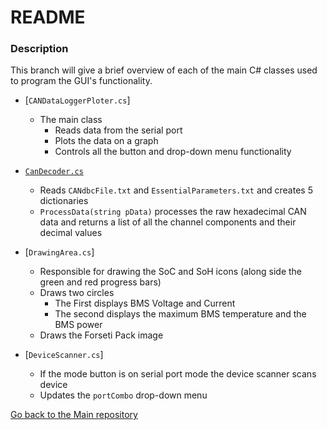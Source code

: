 # README #

### Description ###

This branch will give a brief overview of each of the main C# classes used to program the GUI's functionality.

- [`CANDataLoggerPloter.cs`]
	* The main class
		- Reads data from the serial port
		- Plots the data on a graph
		- Controls all the button and drop-down menu functionality
		
- [`CanDecoder.cs`](https://bitbucket.org/nyobolt/can_microcontroller_interface/src/Can-Decoder/)
	- Reads `CANdbcFile.txt` and `EssentialParameters.txt` and creates 5 dictionaries
	- `ProcessData(string pData)` processes the raw hexadecimal CAN data and returns a list of all the channel components and their decimal values
	
- [`DrawingArea.cs`]
	- Responsible for drawing the SoC and SoH icons (along side the green and red progress bars)
	- Draws two circles
		- The First displays BMS Voltage and Current
		- The second displays the maximum BMS temperature and the BMS power
	- Draws the Forseti Pack image
	
- [`DeviceScanner.cs`]
	- If the mode button is on serial port mode the device scanner scans device
	- Updates the `portCombo` drop-down menu
	

[Go back to the Main repository](https://bitbucket.org/nyobolt/can_microcontroller_interface/src/main/)
